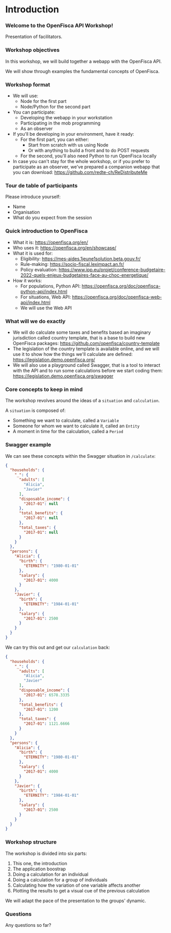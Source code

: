 # Introduction

### Welcome to the OpenFisca API Workshop!

Presentation of facilitators.

### Workshop objectives

In this workshop, we will build together a webapp with the OpenFisca API.

We will show through examples the fundamental concepts of OpenFisca.

### Workshop format

- We will use:
  - Node for the first part
  - Node/Python for the second part
- You can participate:
  - Developing the webapp in your workstation
  - Participating in the mob programming
  - As an observer
- If you'll be developing in your environment, have it ready:
    - For the first part, you can either:
      - Start from scratch with us using Node
      - Or with anything to build a front and to do POST requests
    - For the second, you'll also need Python to run OpenFisca locally
- In case you can't stay for the whole workshop, or if you prefer to participate
  as an observer, we've prepared a companion webapp that you can download:
  https://github.com/redte-ch/ReDistributeMe

### Tour de table of participants

Please introduce yourself:

- Name
- Organisation
- What do you expect from the session

### Quick introduction to OpenFisca

- What it is: https://openfisca.org/en/
- Who uses it: https://openfisca.org/en/showcase/
- What it is used for:
  - Eligibility: https://mes-aides.1jeune1solution.beta.gouv.fr/
  - Rule-making: https://socio-fiscal.leximpact.an.fr/
  - Policy evaluation: https://www.ipp.eu/projet/conference-budgetaire-2022-quels-enjeux-budgetaires-face-au-choc-energetique/
- How it works:
  - For populations, Python API: https://openfisca.org/doc/openfisca-python-api/index.html
  - For situations, Web API: https://openfisca.org/doc/openfisca-web-api/index.html
  - We will use the Web API

### What will we do exactly

- We will do calculate some taxes and benefits based an imaginary jurisdiction
  called country template, that is a base to build new OpenFisca packages:
  https://github.com/openfisca/country-template
- The legislation of the country template is available online, and we will use
  it to show how the things we'll calculate are defined:
  https://legislation.demo.openfisca.org/
- We will also use a playground called Swagger, that is a tool to interact with
  the API and to run some calculations before we start coding them:
  https://legislation.demo.openfisca.org/swagger

### Core concepts to keep in mind

The workshop revolves around the ideas of a `situation` and `calculation`.

A `situation` is composed of:
  - Something we want to calculate, called a `Variable`
  - Someone for whom we want to calculate it, called an `Entity`
  - A moment in time for the calculation, called a `Period`

### Swagger example

We can see these concepts within the Swagger situation in `/calculate`:

```json
{
  "households": {
    "_": {
      "adults": [
        "Alicia",
        "Javier"
      ],
      "disposable_income": {
        "2017-01": null
      },
      "total_benefits": {
        "2017-01": null
      },
      "total_taxes": {
        "2017-01": null
      }
    }
  },
  "persons": {
    "Alicia": {
      "birth": {
        "ETERNITY": "1980-01-01"
      },
      "salary": {
        "2017-01": 4000
      }
    },
    "Javier": {
      "birth": {
        "ETERNITY": "1984-01-01"
      },
      "salary": {
        "2017-01": 2500
      }
    }
  }
}
```

We can try this out and get our `calculation` back:

```json
{
  "households": {
    "_": {
      "adults": [
        "Alicia",
        "Javier"
      ],
      "disposable_income": {
        "2017-01": 6578.3335
      },
      "total_benefits": {
        "2017-01": 1200
      },
      "total_taxes": {
        "2017-01": 1121.6666
      }
    }
  },
  "persons": {
    "Alicia": {
      "birth": {
        "ETERNITY": "1980-01-01"
      },
      "salary": {
        "2017-01": 4000
      }
    },
    "Javier": {
      "birth": {
        "ETERNITY": "1984-01-01"
      },
      "salary": {
        "2017-01": 2500
      }
    }
  }
}
```

### Workshop structure

The workshop is divided into six parts:

1. This one, the introduction
2. The application boostrap
3. Doing a calculation for an individual
4. Doing a calculation for a group of individuals
5. Calculating how the variation of one variable affects another
6. Plotting the results to get a visual cue of the previous calculation

We will adapt the pace of the presentation to the groups' dynamic.

### Questions

Any questions so far?
